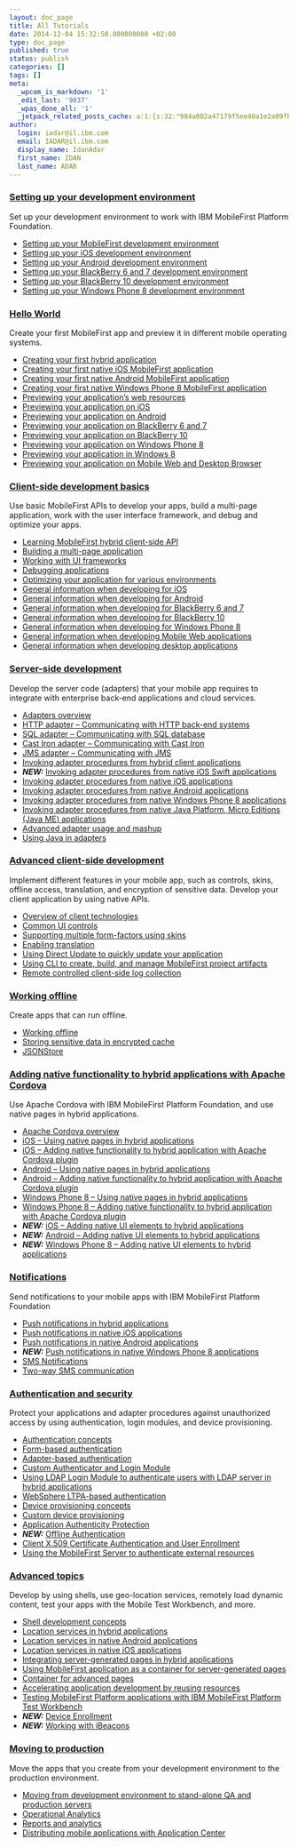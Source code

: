```yaml
---
layout: doc_page
title: All Tutorials
date: 2014-12-04 15:32:50.000000000 +02:00
type: doc_page
published: true
status: publish
categories: []
tags: []
meta:
  _wpcom_is_markdown: '1'
  _edit_last: '9037'
  _wpas_done_all: '1'
  _jetpack_related_posts_cache: a:1:{s:32:"984a002a47179f5ee40a1e2a09fbfe45";a:2:{s:7:"expires";i:1442504919;s:7:"payload";a:3:{i:0;a:1:{s:2:"id";i:9560;}i:1;a:1:{s:2:"id";i:9570;}i:2;a:1:{s:2:"id";i:5445;}}}}
author:
  login: iadar@il.ibm.com
  email: IADAR@il.ibm.com
  display_name: IdanAdar
  first_name: IDAN
  last_name: ADAR
---
```

### <a href="{{site.baseurl}}/tutorials/en/foundation/6.3/setting-up-your-development-environment/">Setting up your development environment</a>
<p>Set up your development environment to work with IBM MobileFirst Platform Foundation.</p>

* <a href="{{site.baseurl}}/tutorials/en/foundation/6.3/setting-up-your-development-environment/setting-mobilefirst-development-environment/">Setting up your MobileFirst development environment</a>
* <a href="{{site.baseurl}}/tutorials/en/foundation/6.3/setting-up-your-development-environment/setting-ios-development-environment/">Setting up your iOS development environment</a>
* <a href="{{site.baseurl}}/tutorials/en/foundation/6.3/setting-up-your-development-environment/setting-android-development-environment/">Setting up your Android development environment</a>
* <a href="{{site.baseurl}}/tutorials/en/foundation/6.3/setting-up-your-development-environment/setting-blackberry-6-7-development-environment/">Setting up your BlackBerry 6 and 7 development environment</a>
* <a href="{{site.baseurl}}/tutorials/en/foundation/6.3/setting-up-your-development-environment/setting-blackberry-10-development-environment/">Setting up your BlackBerry 10 development environment</a>
* <a href="{{site.baseurl}}/tutorials/en/foundation/6.3/setting-up-your-development-environment/setting-windows-phone-8-development-environment/">Setting up your Windows Phone 8 development environment</a>

### <a href="{{site.baseurl}}/tutorials/en/foundation/6.3/hello-world/">Hello World</a>
<p>Create your first MobileFirst app and preview it in different mobile operating systems.</p>

* <a href="{{site.baseurl}}/tutorials/en/foundation/6.3/hello-world/creating-your-first-hybrid-application/">Creating your first hybrid application</a>
* <a href="{{site.baseurl}}/tutorials/en/foundation/6.3/hello-world/creating-first-native-ios-mobilefirst-application/">Creating your first native iOS MobileFirst application</a>
* <a href="{{site.baseurl}}/tutorials/en/foundation/6.3/hello-world/creating-first-native-android-mobilefirst-application/">Creating your first native Android MobileFirst application</a>
* <a href="{{site.baseurl}}/tutorials/en/foundation/6.3/hello-world/creating-first-native-windows-phone-8-mobilefirst-application/">Creating your first native Windows Phone 8 MobileFirst application</a>
* <a href="{{site.baseurl}}/tutorials/en/foundation/6.3/hello-world/previewing-applications-web-resources/">Previewing your application’s web resources</a>
* <a href="{{site.baseurl}}/tutorials/en/foundation/6.3/hello-world/previewing-application-ios/">Previewing your application on iOS</a>
* <a href="{{site.baseurl}}/tutorials/en/foundation/6.3/hello-world/previewing-application-android/">Previewing your application on Android</a>
* <a href="{{site.baseurl}}/tutorials/en/foundation/6.3/hello-world/previewing-application-blackberry-6-7/">Previewing your application on BlackBerry 6 and 7</a>
* <a href="{{site.baseurl}}/tutorials/en/foundation/6.3/hello-world/previewing-application-blackberry-10">Previewing your application on BlackBerry 10</a>
* <a href="{{site.baseurl}}/tutorials/en/foundation/6.3/hello-world/previewing-application-windows-phone-8/">Previewing your application on Windows Phone 8</a>
* <a href="{{site.baseurl}}/tutorials/en/foundation/6.3/hello-world/previewing-application-windows-8/">Previewing your application in Windows 8</a>
* <a href="{{site.baseurl}}/tutorials/en/foundation/6.3/hello-world/previewing-application-mobile-web-desktop-browser/">Previewing your application on Mobile Web and Desktop Browser</a>

### <a href="{{site.baseurl}}/tutorials/en/foundation/6.3/client-side-development-basics/">Client-side development basics</a>
<p>Use basic MobileFirst APIs to develop your apps, build a multi-page application, work with the user interface framework, and debug and optimize your apps.</p>

* <a href="{{site.baseurl}}/tutorials/en/foundation/6.3/client-side-development-basics/learning-mobilefirst-hybrid-client-side-api/">Learning MobileFirst hybrid client-side API</a>
* <a href="{{site.baseurl}}/tutorials/en/foundation/6.3/client-side-development-basics/building-multi-page-application/">Building a multi-page application</a>
* <a href="{{site.baseurl}}/tutorials/en/foundation/6.3/client-side-development-basics/working-ui-frameworks/">Working with UI frameworks</a>
* <a href="{{site.baseurl}}/tutorials/en/foundation/6.3/client-side-development-basics/debugging-applications/">Debugging applications</a>
* <a href="{{site.baseurl}}/tutorials/en/foundation/6.3/client-side-development-basics/optimizing-application-various-environments/">Optimizing your application for various environments</a>
* <a href="{{site.baseurl}}/tutorials/en/foundation/6.3/client-side-development-basics/general-information-developing-ios/">General information when developing for iOS</a>
* <a href="{{site.baseurl}}/tutorials/en/foundation/6.3/client-side-development-basics/general-information-developing-android/">General information when developing for Android</a>
* <a href="{{site.baseurl}}/tutorials/en/foundation/6.3/client-side-development-basics/general-information-developing-blackberry-6-7/">General information when developing for BlackBerry 6 and 7</a>
* <a href="{{site.baseurl}}/tutorials/en/foundation/6.3/client-side-development-basics/general-information-developing-blackberry-10/">General information when developing for BlackBerry 10</a>
* <a href="{{site.baseurl}}/tutorials/en/foundation/6.3/client-side-development-basics/general-information-developing-windows-phone-8/">General information when developing for Windows Phone 8</a>
* <a href="{{site.baseurl}}/tutorials/en/foundation/6.3/client-side-development-basics/general-information-developing-mobile-web-applications/">General information when developing Mobile Web applications</a>
* <a href="{{site.baseurl}}/tutorials/en/foundation/6.3/client-side-development-basics/general-information-developing-desktop-applications/">General information when developing desktop applications</a>

### <a href="{{site.baseurl}}/tutorials/en/foundation/6.3/server-side-development/">Server-side development</a>
<p>Develop the server code (adapters) that your mobile app requires to integrate with enterprise back-end applications and cloud services.</p>

* <a href="{{site.baseurl}}/tutorials/en/foundation/6.3/server-side-development/adapter-framework-overview/">Adapters overview</a>
* <a href="{{site.baseurl}}/tutorials/en/foundation/6.3/server-side-development/http-adapter-communicating-http-back-end-systems/">HTTP adapter – Communicating with HTTP back-end systems</a>
* <a href="{{site.baseurl}}/tutorials/en/foundation/6.3/server-side-development/sql-adapter-communicating-sql-database/">SQL adapter – Communicating with SQL database</a>
* <a href="{{site.baseurl}}/tutorials/en/foundation/6.3/server-side-development/cast-iron-adapter-communicating-cast-iron/">Cast Iron adapter – Communicating with Cast Iron</a>
* <a href="{{site.baseurl}}/tutorials/en/foundation/6.3/server-side-development/jms-adapter-communicating-jms/">JMS adapter – Communicating with JMS</a>
* <a href="{{site.baseurl}}/tutorials/en/foundation/6.3/server-side-development/invoking-adapter-procedures-hybrid-client-applications/">Invoking adapter procedures from hybrid client applications</a>
* <em><strong>NEW:</strong></em> <a href="{{site.baseurl}}/tutorials/en/foundation/6.3/server-side-development/invoking-adapter-procedures-native-ios-swift-applications/">Invoking adapter procedures from native iOS Swift applications</a>
* <a href="{{site.baseurl}}/tutorials/en/foundation/6.3/server-side-development/invoking-adapter-procedures-native-ios-applications/">Invoking adapter procedures from native iOS applications</a>
* <a href="{{site.baseurl}}/tutorials/en/foundation/6.3/server-side-development/invoking-adapter-procedures-native-android-applications/">Invoking adapter procedures from native Android applications</a>
* <a href="{{site.baseurl}}/tutorials/en/foundation/6.3/server-side-development/invoking-adapter-procedures-native-windows-phone-8-applications/">Invoking adapter procedures from native Windows Phone 8 applications</a>
* <a href="{{site.baseurl}}/tutorials/en/foundation/6.3/server-side-development/invoking-adapter-procedures-native-java-platform-micro-editions-java-applications/">Invoking adapter procedures from native Java Platform, Micro Editions (Java ME) applications</a>
* <a href="{{site.baseurl}}/tutorials/en/foundation/6.3/server-side-development/advanced-adapter-usage-mashup/">Advanced adapter usage and mashup</a>
* <a href="{{site.baseurl}}/tutorials/en/foundation/6.3/server-side-development/using-java-adapters/">Using Java in adapters</a>

### <a href="{{site.baseurl}}/tutorials/en/foundation/6.3/advanced-client-side-development/">Advanced client-side development</a>
<p>Implement different features in your mobile app, such as controls, skins, offline access, translation, and encryption of sensitive data. Develop your client application by using native APIs.</p>

* <a href="{{site.baseurl}}/tutorials/en/foundation/6.3/advanced-client-side-development/overview-client-technologies/">Overview of client technologies</a>
* <a href="{{site.baseurl}}/tutorials/en/foundation/6.3/advanced-client-side-development/common-ui-controls/">Common UI controls</a>
* <a href="{{site.baseurl}}/tutorials/en/foundation/6.3/advanced-client-side-development/supporting-multiple-form-factors-using-skins/">Supporting multiple form-factors using skins</a>
* <a href="{{site.baseurl}}/tutorials/en/foundation/6.3/advanced-client-side-development/enabling-translation/">Enabling translation</a>
* <a href="{{site.baseurl}}/tutorials/en/foundation/6.3/advanced-client-side-development/using-direct-update-quickly-update-application/">Using Direct Update to quickly update your application</a>
* <a href="{{site.baseurl}}/tutorials/en/foundation/6.3/advanced-client-side-development/using-cli-create-build-manage-project-artifacts/">Using CLI to create, build, and manage MobileFirst project artifacts</a>
* <a href="{{site.baseurl}}/tutorials/en/foundation/6.3/advanced-client-side-development/remote-controlled-client-side-log-collection/">Remote controlled client-side log collection</a>

### <a href="{{site.baseurl}}/tutorials/en/foundation/6.3/working-offline/">Working offline</a>
<p>Create apps that can run offline.</p>

* <a href="{{site.baseurl}}/tutorials/en/foundation/6.3/working-offline/working-offline/">Working offline</a>
* <a href="{{site.baseurl}}/tutorials/en/foundation/6.3/working-offline/storing-sensitive-data-encrypted-cache/">Storing sensitive data in encrypted cache</a>
* <a href="{{site.baseurl}}/tutorials/en/foundation/6.3/working-offline/jsonstore/">JSONStore</a>

### <a href="{{site.baseurl}}/tutorials/en/foundation/6.3/adding-native-functionality/">Adding native functionality to hybrid applications with Apache Cordova</a>
<p>Use Apache Cordova with IBM MobileFirst Platform Foundation, and use native pages in hybrid applications.</p>

* <a href="{{site.baseurl}}/tutorials/en/foundation/6.3/adding-native-functionality/apache-cordova-overview/">Apache Cordova overview</a>
* <a href="{{site.baseurl}}/tutorials/en/foundation/6.3/adding-native-functionality/ios-using-native-pages-hybrid-applications/">iOS – Using native pages in hybrid applications</a>
* <a href="{{site.baseurl}}/tutorials/en/foundation/6.3/adding-native-functionality/ios-adding-native-functionality-hybrid-application-apache-cordova-plugin/">iOS – Adding native functionality to hybrid application with Apache Cordova plugin</a>
* <a href="{{site.baseurl}}/tutorials/en/foundation/6.3/adding-native-functionality/android-using-native-pages-hybrid-applications/">Android – Using native pages in hybrid applications</a>
* <a href="{{site.baseurl}}/tutorials/en/foundation/6.3/adding-native-functionality/android-adding-native-functionality-hybrid-application-apache-cordova-plugin/">Android – Adding native functionality to hybrid application with Apache Cordova plugin</a>
* <a href="{{site.baseurl}}/tutorials/en/foundation/6.3/adding-native-functionality/windows-phone-8-using-native-pages-hybrid-applications/">Windows Phone 8 – Using native pages in hybrid applications</a>
* <a href="{{site.baseurl}}/tutorials/en/foundation/6.3/adding-native-functionality/windows-phone-8-adding-native-functionality-hybrid-application-apache-cordova-plugin/">Windows Phone 8 – Adding native functionality to hybrid application with Apache Cordova plugin</a>
* <em><strong>NEW:</strong></em> <a href="{{site.baseurl}}/tutorials/en/foundation/6.3/adding-native-functionality/ios-adding-native-ui-elements-hybrid-applications/">iOS – Adding native UI elements to hybrid applications</a>
* <em><strong>NEW:</strong></em> <a href="{{site.baseurl}}/tutorials/en/foundation/6.3/adding-native-functionality/android-adding-native-ui-elements-hybrid-applications/">Android – Adding native UI elements to hybrid applications</a>
* <em><strong>NEW:</strong></em> <a href="{{site.baseurl}}/tutorials/en/foundation/6.3/adding-native-functionality/wp8-adding-native-ui-elements-hybrid-applications/">Windows Phone 8 – Adding native UI elements to hybrid applications</a>

### <a href="{{site.baseurl}}/tutorials/en/foundation/6.3/notifications/">Notifications</a>
<p>Send notifications to your mobile apps with IBM MobileFirst Platform Foundation</p>

* <a href="{{site.baseurl}}/tutorials/en/foundation/6.3/notifications/push-notifications-hybrid-applications/">Push notifications in hybrid applications</a>
* <a href="{{site.baseurl}}/tutorials/en/foundation/6.3/notifications/push-notifications-native-ios-applications/">Push notifications in native iOS applications</a>
* <a href="{{site.baseurl}}/tutorials/en/foundation/6.3/notifications/push-notification-native-android-applications/">Push notifications in native Android applications</a>
* <em><strong>NEW:</strong></em> <a href="{{site.baseurl}}/tutorials/en/foundation/6.3/notifications/push-notification-native-windows-phone-8-applications/">Push notifications in native Windows Phone 8 applications</a>
* <a href="{{site.baseurl}}/tutorials/en/foundation/6.3/notifications/sms-notifications/">SMS Notifications</a>
* <a href="{{site.baseurl}}/tutorials/en/foundation/6.3/notifications/two-way-sms-communication/">Two-way SMS communication</a>

### <a href="{{site.baseurl}}/tutorials/en/foundation/6.3/authentication-security/">Authentication and security</a>
<p>Protect your applications and adapter procedures against unauthorized access by using authentication, login modules, and device provisioning.</p>

* <a href="{{site.baseurl}}/tutorials/en/foundation/6.3/authentication-security/authentication-concepts/">Authentication concepts</a>
* <a href="{{site.baseurl}}/tutorials/en/foundation/6.3/authentication-security/form-based-authentication/">Form-based authentication</a>
* <a href="{{site.baseurl}}/tutorials/en/foundation/6.3/authentication-security/adapter-based-authentication/">Adapter-based authentication</a>
* <a href="{{site.baseurl}}/tutorials/en/foundation/6.3/authentication-security/custom-authenticator-login-module/">Custom Authenticator and Login Module</a>
* <a href="{{site.baseurl}}/tutorials/en/foundation/6.3/authentication-security/using-ldap-login-module-authenticate-users-ldap-server-hybrid-applications/">Using LDAP Login Module to authenticate users with LDAP server in hybrid applications</a>
* <a href="{{site.baseurl}}/tutorials/en/foundation/6.3/authentication-security/websphere-ltpa-based-authentication/">WebSphere LTPA-based authentication</a>
* <a href="{{site.baseurl}}/tutorials/en/foundation/6.3/authentication-security/device-provisioning-concepts/">Device provisioning concepts</a>
* <a href="{{site.baseurl}}/tutorials/en/foundation/6.3/authentication-security/custom-device-provisioning/">Custom device provisioning</a>
* <a href="{{site.baseurl}}/tutorials/en/foundation/6.3/authentication-security/application-authenticity-protection/">Application Authenticity Protection</a>
* <em><strong>NEW:</strong></em> <a href="{{site.baseurl}}/tutorials/en/foundation/6.3/authentication-security/offline-authentication/">Offline Authentication</a>
* <a href="{{site.baseurl}}/tutorials/en/foundation/6.3/authentication-security/client-x-509-certificate-authentication-user-enrollment/">Client X.509 Certificate Authentication and User Enrollment</a>
* <a href="{{site.baseurl}}/tutorials/en/foundation/6.3/authentication-security/using-mobilefirst-server-authenticate-external-resources/">Using the MobileFirst Server to authenticate external resources</a>

### <a href="{{site.baseurl}}/tutorials/en/foundation/6.3/advanced-topics/">Advanced topics</a>
<p>Develop by using shells, use geo-location services, remotely load dynamic content, test your apps with the Mobile Test Workbench, and more.</p>

* <a href="{{site.baseurl}}/tutorials/en/foundation/6.3/advanced-topics/shell-development-concepts/">Shell development concepts</a>
* <a href="{{site.baseurl}}/tutorials/en/foundation/6.3/advanced-topics/location-services-hybrid-applications/">Location services in hybrid applications</a>
* <a href="{{site.baseurl}}/tutorials/en/foundation/6.3/advanced-topics/location-services-native-android-applications/">Location services in native Android applications</a>
* <a href="{{site.baseurl}}/tutorials/en/foundation/6.3/advanced-topics/location-services-native-ios-applications/">Location services in native iOS applications</a>
* <a href="{{site.baseurl}}/tutorials/en/foundation/6.3/advanced-topics/integrating-server-generated-pages-hybrid-applications/">Integrating server-generated pages in hybrid applications</a>
* <a href="{{site.baseurl}}/tutorials/en/foundation/6.3/advanced-topics/using-mobilefirst-application-container-server-generated-pages/">Using MobileFirst application as a container for server-generated pages</a>
* <a href="{{site.baseurl}}/tutorials/en/foundation/6.3/advanced-topics/container-advanced-pages/">Container for advanced pages</a>
* <a href="{{site.baseurl}}/tutorials/en/foundation/6.3/advanced-topics/accelerating-application-development-reusing-resources/">Accelerating application development by reusing resources</a>
* <a href="{{site.baseurl}}/tutorials/en/foundation/6.3/advanced-topics/testing-mobilefirst-mobile-applications-mobile-test-workbench/">Testing MobileFirst Platform applications with IBM MobileFirst Platform Test Workbench</a>
* <em><strong>NEW:</strong></em> <a href="{{site.baseurl}}/tutorials/en/foundation/6.3/advanced-topics/device-enrollment/">Device Enrollment</a>
* <em><strong>NEW:</strong></em> <a href="{{site.baseurl}}/tutorials/en/foundation/6.3/advanced-topics/working-with-ibeacons/">Working with iBeacons</a>

### <a href="{{site.baseurl}}/tutorials/en/foundation/6.3/moving-production/">Moving to production</a>
<p>Move the apps that you create from your development environment to the production environment.</p>

* <a href="{{site.baseurl}}/tutorials/en/foundation/6.3/moving-production/moving-development-environment-stand-alone-qa-production-servers/">Moving from development environment to stand-alone QA and production servers</a>
* <a href="{{site.baseurl}}/tutorials/en/foundation/6.3/moving-production/operational-analytics/">Operational Analytics</a>
* <a href="{{site.baseurl}}/tutorials/en/foundation/6.3/moving-production/reports-analytics/">Reports and analytics</a>
* <a href="{{site.baseurl}}/tutorials/en/foundation/6.3/moving-production/distributing-mobile-applications-application-center/">Distributing mobile applications with Application Center</a>
